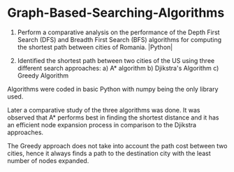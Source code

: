 # Graph-Based-Searching-Algorithms


1. Perform a comparative analysis on the performance of the Depth First Search (DFS) and Breadth First Search (BFS) algorithms for computing the shortest path between cities of Romania.  |Python|

2. Identified the shortest path between two cities of the US using three different search approaches:
        a) A* algorithm
        b) Djikstra's Algorithm
        c) Greedy Algorithm

Algorithms were coded in basic Python with numpy being the only library used. 
   
Later a comparative study of the three algorithms was done. It was observed that A* performs best in finding the shortest distance and it has an efficient node expansion process in comparison to the Djikstra approaches. 

The Greedy approach does not take into account the path cost between two cities, hence it always finds a path to the destination city with the least number of nodes expanded. 
